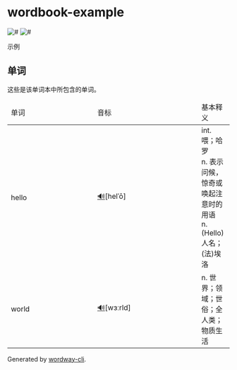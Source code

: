 
# wordbook-example

![#](https://img.shields.io/badge/word%20count-2-blue.svg)
![#](https://img.shields.io/date/1571299008?label=last%20update)

示例



## 单词

这些是该单词本中所包含的单词。


<table>
  <thead>
    <tr>
      <td width="180px">单词</td>
      <td width="220px">音标</td>
      <td>基本释义</td>
    </tr>
  </thead>
  <tbody>
    <tr>
      <td>hello</td>
      <td>
        <a href="http://dict.youdao.com/dictvoice?audio=hello&type=2">🔊</a>[helˈō]
      </td>
      <td>int. 喂；哈罗<br>n. 表示问候， 惊奇或唤起注意时的用语<br>n. (Hello)人名；(法)埃洛</td>
    </tr>
    <tr>
      <td>world</td>
      <td>
        <a href="http://dict.youdao.com/dictvoice?audio=world&type=2">🔊</a>[wɜːrld]
      </td>
      <td>n. 世界；领域；世俗；全人类；物质生活</td>
    </tr>
  </tbody>
</table>
  

Generated by [wordway-cli](https://github.com/wordway/wordway-cli).
